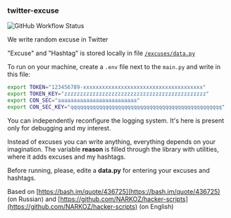 ### twitter-excuse

![GitHub Workflow Status](https://img.shields.io/github/workflow/status/jtprogru/twitter-excuse/CI?label=CI)

We write random excuse in Twitter

"Excuse" and "Hashtag" is stored locally in file [`/excuses/data.py`](/excuses/data.py)

To run on your machine, create a `.env` file next to the `main.py` and write in this file:
```bash
export TOKEN="123456789-xxxxxxxxxxxxxxxxxxxxxxxxxxxxxxxxxxxxxx"
export TOKEN_KEY="zzzzzzzzzzzzzzzzzzzzzzzzzzzzzzzzzzzzzzzzzzzzz"
export CON_SEC="aaaaaaaaaaaaaaaaaaaaaaaaa"
export CON_SEC_KEY="qqqqqqqqqqqqqqqqqqqqqqqqqqqqqqqqqqqqqqqqqqqqqqqq"
```

You can independently reconfigure the logging system. It's here is present only for debugging and my interest.

Instead of excuses you can write anything, everything depends on your imagination. The variable **reason** is filled through the library with utilities, where it adds excuses and my hashtags. 

Before running, please, edite a **data.py** for entering your excuses and hashtags.

Based on [https://bash.im/quote/436725](https://bash.im/quote/436725) (on Russian) and [https://github.com/NARKOZ/hacker-scripts](https://github.com/NARKOZ/hacker-scripts) (on English)
